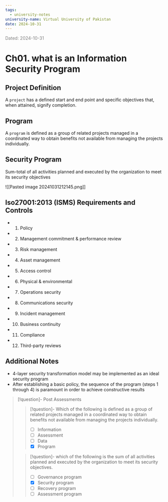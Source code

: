 ```yaml
---
tags:
  - university-notes
university-name: Virtual University of Pakistan
date: 2024-10-31
---
```


<span style="color: gray;">Dated: 2024-10-31</span>

# Ch01. what is an Information Security Program

## Project Definition

A `project` has a defined start and end point and specific objectives that, when attained, signify completion.

## Program

A `program` is defined as a group of related projects managed in a coordinated way to obtain benefits not available from managing the projects individually.

## Security Program

Sum-total of all activities planned and executed by the organization to meet its security objectives

![[Pasted image 20241031212145.png]]

## Iso27001:2013 (ISMS) Requirements and Controls

- 1. Policy
- 2. Management commitment & performance review
- 3. Risk management
- 4. Asset management
- 5. Access control
- 6. Physical & environmental
- 7. Operations security
- 8. Communications security
- 9. Incident management
- 10. Business continuity
- 11. Compliance
- 12. Third-party reviews

## Additional Notes

- 4-layer security transformation model may be implemented as an ideal security program
- After establishing a basic policy, the sequence of the program (steps 1 through 4) is paramount in order to achieve constructive results

> [!question]- Post Assessments  
> 
> > [!question]- Which of the following is defined as a group of related projects managed in a coordinated way to obtain benefits not available from managing the projects individually.  
> > - [ ] Information  
> > - [ ] Assessment  
> > - [ ] Data  
> > - [x] Program
> 
> > [!question]- which of the following is the sum of all activities planned and executed by the organization to meet its security objectives.  
> > - [ ] Governance program  
> > - [x] Security program  
> > - [ ] Recovery program  
> > - [ ] Assessment program
